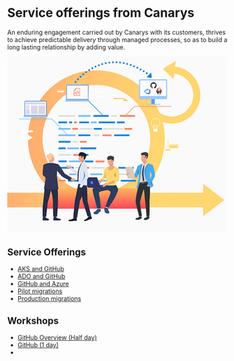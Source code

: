 # Service offerings from Canarys

An enduring engagement carried out by Canarys with its customers, thrives to achieve predictable delivery through managed processes, so as to build a long lasting relationship by adding value.

![canarys](service-offerings/media/Pipelines.jpg)

## Service Offerings

- [AKS and GitHub](service-offerings/AKS-GitHub.md)
- [ADO and GitHub](service-offerings/ADO-GitHub.md)
- [GitHub and Azure](service-offerings/GitHub-Azure.md)
- [Pilot migrations](service-offerings/pilot-migrations.md)
- [Production migrations](service-offerings/prod-migrations.md)

## Workshops

- [GitHub Overview (Half day)](workshops/github.md)
- [GitHub (1 day)](workshops/github-1day.md)
- 